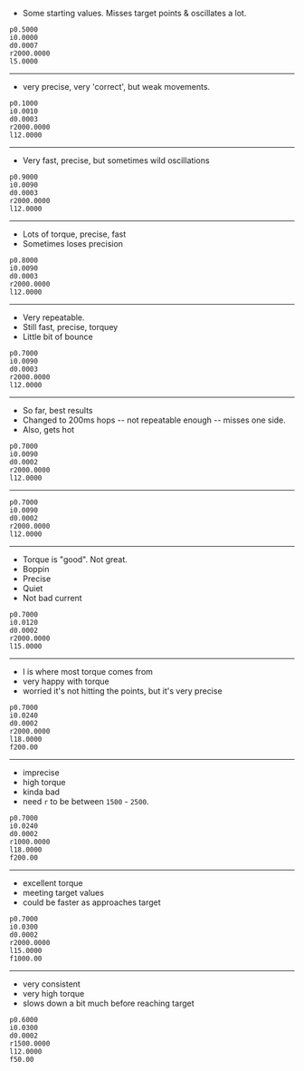 - Some starting values. Misses target points & oscillates a lot.

```
p0.5000
i0.0000
d0.0007
r2000.0000
l5.0000
```

---


- very precise, very 'correct', but weak movements.

```
p0.1000
i0.0010
d0.0003
r2000.0000
l12.0000
```

---


- Very fast, precise, but sometimes wild oscillations

```
p0.9000
i0.0090
d0.0003
r2000.0000
l12.0000
```

---

- Lots of torque, precise, fast
- Sometimes loses precision

```
p0.8000
i0.0090
d0.0003
r2000.0000
l12.0000
```

---

- Very repeatable.
- Still fast, precise, torquey
- Little bit of bounce

```
p0.7000
i0.0090
d0.0003
r2000.0000
l12.0000
```

---

- So far, best results
- Changed to 200ms hops -- not repeatable enough -- misses one side.
- Also, gets hot

```
p0.7000
i0.0090
d0.0002
r2000.0000
l12.0000
```

---


```
p0.7000
i0.0090
d0.0002
r2000.0000
l12.0000
```

---

- Torque is "good". Not great.
- Boppin
- Precise
- Quiet
- Not bad current

```
p0.7000
i0.0120
d0.0002
r2000.0000
l15.0000
```

---

- l is where most torque comes from
- very happy with torque
- worried it's not hitting the points, but it's very precise

```
p0.7000
i0.0240
d0.0002
r2000.0000
l18.0000
f200.00
```
---

- imprecise
- high torque
- kinda bad
- need `r` to be between `1500` - `2500`.

```
p0.7000
i0.0240
d0.0002
r1000.0000
l18.0000
f200.00
```

---

- excellent torque
- meeting target values
- could be faster as approaches target

```
p0.7000
i0.0300
d0.0002
r2000.0000
l15.0000
f1000.00
```

---

- very consistent
- very high torque
- slows down a bit much before reaching target

```
p0.6000
i0.0300
d0.0002
r1500.0000
l12.0000
f50.00
```
